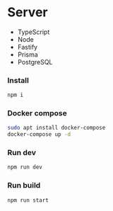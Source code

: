 # Server

- TypeScript
- Node
- Fastify
- Prisma
- PostgreSQL

### Install

```bash
npm i
```

### Docker compose

```bash
sudo apt install docker-compose
docker-compose up -d
```

### Run dev

```bash
npm run dev
```

### Run build

```bash
npm run start
```
